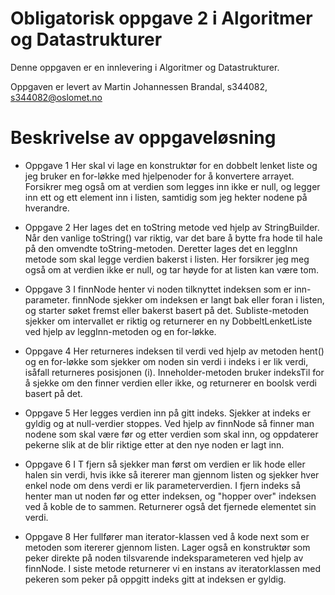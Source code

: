 # Obligatorisk oppgave 2 i Algoritmer og Datastrukturer

Denne oppgaven er en innlevering i Algoritmer og Datastrukturer.

Oppgaven er levert av Martin Johannessen Brandal, s344082, s344082@oslomet.no


# Beskrivelse av oppgaveløsning
* Oppgave 1
Her skal vi lage en konstruktør for en dobbelt lenket liste og jeg bruker en for-løkke med hjelpenoder for å konvertere arrayet. Forsikrer meg også om at verdien som legges inn ikke er null, og legger inn ett og ett element inn i listen, samtidig som jeg hekter nodene på hverandre.

* Oppgave 2
Her lages det en toString metode ved hjelp av StringBuilder. Når den vanlige toString() var riktig, var det bare å bytte fra hode til hale på den omvendte toString-metoden.
Deretter lages det en leggInn metode som skal legge verdien bakerst i listen. Her forsikrer jeg meg også om at verdien ikke er null, og tar høyde for at listen kan være tom.

* Oppgave 3
I finnNode henter vi noden tilknyttet indeksen som er inn-parameter. finnNode sjekker om indeksen er langt bak eller foran i listen, og starter søket fremst eller bakerst basert på det.
Subliste-metoden sjekker om intervallet er riktig og returnerer en ny DobbeltLenketListe ved hjelp av leggInn-metoden og en for-løkke.

* Oppgave 4
Her returneres indeksen til verdi ved hjelp av metoden hent() og en for-løkke som sjekker om noden sin verdi i indeks i er lik verdi, isåfall returneres posisjonen (i).
Inneholder-metoden bruker indeksTil for å sjekke om den finner verdien eller ikke, og returnerer en boolsk verdi basert på det.

* Oppgave 5
Her legges verdien inn på gitt indeks. Sjekker at indeks er gyldig og at null-verdier stoppes. 
Ved hjelp av finnNode så finner man nodene som skal være før og etter verdien som skal inn, og oppdaterer pekerne slik at de blir riktige etter at den nye noden er lagt inn.

* Oppgave 6
I T fjern så sjekker man først om verdien er lik hode eller halen sin verdi, hvis ikke så itererer man gjennom listen og sjekker hver enkel node om dens verdi er lik parameterverdien. I fjern indeks så henter man ut noden før og etter indeksen, og "hopper over" indeksen ved å koble de to sammen. Returnerer også det fjernede elementet sin verdi.

* Oppgave 8
Her fullfører man iterator-klassen ved å kode next som er metoden som itererer gjennom listen. Lager også en konstruktør som peker direkte på noden tilsvarende indeksparameteren ved hjelp av finnNode. I siste metode returnerer vi en instans av iteratorklassen med pekeren som peker på oppgitt indeks gitt at indeksen er gyldig.
